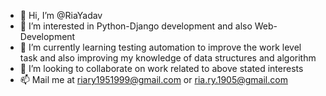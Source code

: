 - 👋 Hi, I’m @RiaYadav 
- 👀 I’m interested in Python-Django development and also Web-Development
- 🌱 I’m currently learning testing automation to improve the work level task and also improving my knowledge of data structures and algorithm
- 💞️ I’m looking to collaborate on work related to above stated interests
- 📫 Mail me at riary1951999@gmail.com or ria.ry.1905@gmail.com

<!---
RiaYadav/RiaYadav is a ✨ special ✨ repository because its `README.md` (this file) appears on your GitHub profile.
You can click the Preview link to take a look at your changes.
--->
